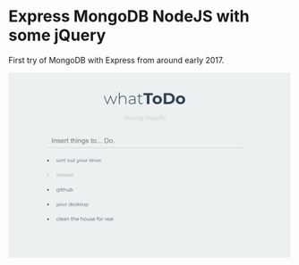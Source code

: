 # Express MongoDB NodeJS with some jQuery

First try of MongoDB with Express from around early 2017.

![landing.png](landing.png)
